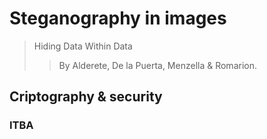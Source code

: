 # Steganography in images #
> Hiding Data Within Data
>>  By Alderete, De la Puerta, Menzella & Romarion.
## Criptography & security ##
### ITBA ###
